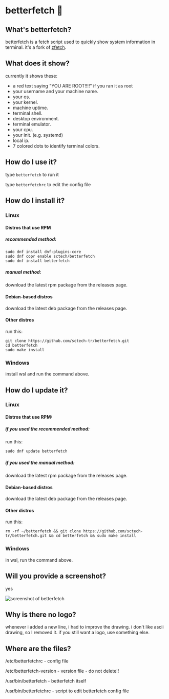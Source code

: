 # betterfetch 📜
## What's betterfetch? 
betterfetch is a fetch script used to quickly show system information in terminal. it's a fork of <a href="https://github.com/emilydaemon/zfetch">zfetch</a>.
## What does it show? 
currently it shows these:
- a red text saying "YOU ARE ROOT!!!!" if you ran it as root
- your username and your machine name.
- your os.
- your kernel.
- machine uptime.
- terminal shell.
- desktop environment.
- terminal emulator.
- your cpu.
- your init. (e.g. systemd)
- local ip.
- 7 colored dots to identify terminal colors.
## How do I use it?
type ```betterfetch``` to run it

type ```betterfetchrc``` to edit the config file
## How do I install it?
### Linux
#### Distros that use RPM
##### recommended method:
```
sudo dnf install dnf-plugins-core
sudo dnf copr enable sctech/betterfetch
sudo dnf install betterfetch
```
##### manual method:
download the latest rpm package from the releases page.
#### Debian-based distros
download the latest deb package from the releases page.
#### Other distros
run this:
```
git clone https://github.com/sctech-tr/betterfetch.git 
cd betterfetch
sudo make install
```
### Windows
install wsl and run the command above.
## How do I update it?
### Linux
#### Distros that use RPM:
##### if you used the recommended method:
run this:
```
sudo dnf update betterfetch
```
##### if you used the manual method:
download the latest rpm package from the releases page.
#### Debian-based distros
download the latest deb package from the releases page.
#### Other distros
run this:
```
rm -rf ~/betterfetch && git clone https://github.com/sctech-tr/betterfetch.git && cd betterfetch && sudo make install
```
### Windows
in wsl, run the command above.
## Will you provide a screenshot?
yes

![screenshot of betterfetch](https://github.com/user-attachments/assets/d68e3062-090b-493a-aaeb-52fbc2530476)

## Why is there no logo?
whenever i added a new line, i had to improve the drawing. i don't like ascii drawing, so I removed it. if you still want a logo, use something else.
## Where are the files?
/etc/betterfetchrc - config file

/etc/betterfetch-version - version file - do not delete!!

/usr/bin/betterfetch - betterfetch itself

/usr/bin/betterfetchrc - script to edit betterfetch config file
